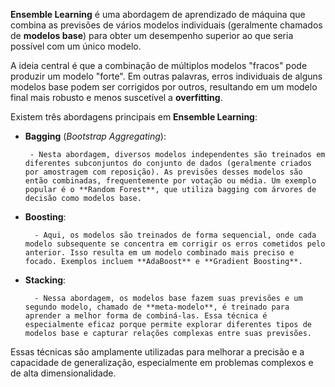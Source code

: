 **Ensemble Learning** é uma abordagem de aprendizado de máquina que combina as previsões de vários modelos individuais (geralmente chamados de **modelos base**) para obter um desempenho superior ao que seria possível com um único modelo.

A ideia central é que a combinação de múltiplos modelos "fracos" pode produzir um modelo "forte". Em outras palavras, erros individuais de alguns modelos base podem ser corrigidos por outros, resultando em um modelo final mais robusto e menos suscetível a **overfitting**.

Existem três abordagens principais em **Ensemble Learning**:

-  **Bagging** (_Bootstrap Aggregating_):
	    
		- Nesta abordagem, diversos modelos independentes são treinados em diferentes subconjuntos do conjunto de dados (geralmente criados por amostragem com reposição). As previsões desses modelos são então combinadas, frequentemente por votação ou média. Um exemplo popular é o **Random Forest**, que utiliza bagging com árvores de decisão como modelos base.

- **Boosting**:
    
	    - Aqui, os modelos são treinados de forma sequencial, onde cada modelo subsequente se concentra em corrigir os erros cometidos pelo anterior. Isso resulta em um modelo combinado mais preciso e focado. Exemplos incluem **AdaBoost** e **Gradient Boosting**.

- **Stacking**:

		- Nessa abordagem, os modelos base fazem suas previsões e um segundo modelo, chamado de **meta-modelo**, é treinado para aprender a melhor forma de combiná-las. Essa técnica é especialmente eficaz porque permite explorar diferentes tipos de modelos base e capturar relações complexas entre suas previsões.

Essas técnicas são amplamente utilizadas para melhorar a precisão e a capacidade de generalização, especialmente em problemas complexos e de alta dimensionalidade. 